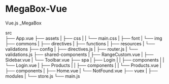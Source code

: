 # MegaBox-Vue
Vue.js _MegaBox

src   
├── App.vue 
├── assets
|   ├── css
|   |   └── main.css
|   ├── font 
|   └── img 
├── commons
|   ├── directives 
|   ├── functions 
|   ├── resources
|   └── validations
├── config 
|   ├── directives.js
|   ├── router.js
|   └── validations.js
├── shared-components 
|   ├── RangeCustom.vue 
|   ├── Sidebar.vue 
|   └── Toolbar.vue 
├── spa 
|   ├── Login 
|   |   ├── components
|   |   └── Login.vue
|   ├── Products 
|   |   ├── components
|   |   └── Products.vue
|   ├── components
|   ├── Home.vue 
|   └── NotFound.vue 
├── vuex 
|   ├── modules 
|   └── store.js 
└── main.js
